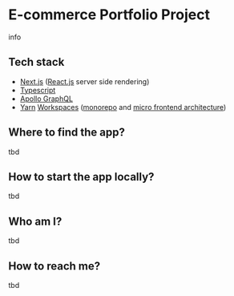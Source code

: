 # E-commerce Portfolio Project

info

## Tech stack

- [Next.js](https://nextjs.org/) ([React.js](https://reactjs.org/) server side rendering)
- [Typescript](https://www.typescriptlang.org/)
- [Apollo GraphQL](https://www.apollographql.com/)
- [Yarn](https://yarnpkg.com/) [Workspaces](https://classic.yarnpkg.com/lang/en/docs/workspaces/) ([monorepo](https://monorepo.tools/) and [micro frontend architecture](https://micro-frontends.org/))

## Where to find the app?

tbd

## How to start the app locally?

tbd

## Who am I?

tbd

## How to reach me?

tbd
